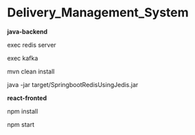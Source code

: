# Delivery_Management_System

**java-backend**

exec redis server

exec kafka

mvn clean install

java -jar target/SpringbootRedisUsingJedis.jar

**react-fronted**

npm install

npm start
